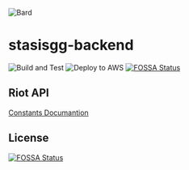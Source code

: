 ![Bard](https://user-images.githubusercontent.com/17964452/74602396-5e6d9d00-50eb-11ea-9e09-55fef174a9f9.png)


# stasisgg-backend
![Build and Test](https://github.com/R-NK/stasisgg-backend/workflows/Build%20and%20Test/badge.svg)
![Deploy to AWS](https://github.com/R-NK/stasisgg-backend/workflows/Deploy%20master%20branch/badge.svg)
[![FOSSA Status](https://app.fossa.io/api/projects/git%2Bgithub.com%2FR-NK%2Fstasisgg-backend.svg?type=shield)](https://app.fossa.io/projects/git%2Bgithub.com%2FR-NK%2Fstasisgg-backend?ref=badge_shield)

## Riot API
[Constants Documantion](https://developer.riotgames.com/game-constants.html)

## License
[![FOSSA Status](https://app.fossa.io/api/projects/git%2Bgithub.com%2FR-NK%2Fstasisgg-backend.svg?type=large)](https://app.fossa.io/projects/git%2Bgithub.com%2FR-NK%2Fstasisgg-backend?ref=badge_large)
